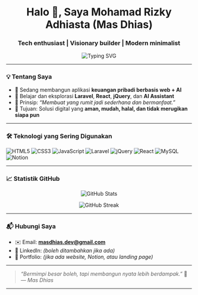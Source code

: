 <h1 align="center">Halo 👋, Saya Mohamad Rizky Adhiasta (Mas Dhias)</h1>
<h3 align="center">Tech enthusiast | Visionary builder | Modern minimalist</h3>

<p align="center">
  <img src="https://readme-typing-svg.demolab.com?font=Fira+Code&duration=2500&pause=1000&center=true&vCenter=true&width=435&lines=Selamat+Datang+di+GitHub+Saya!;Saya+suka+membangun+solusi+berbasis+web;Otomatisasi+%2B+AI+untuk+hidup+lebih+mudah" alt="Typing SVG" />
</p>

---

### 💡 Tentang Saya
- 🔭 Sedang membangun aplikasi **keuangan pribadi berbasis web + AI**
- 🌱 Belajar dan eksplorasi **Laravel**, **React**, **jQuery**, dan **AI Assistant**
- 🧠 Prinsip: *“Membuat yang rumit jadi sederhana dan bermanfaat.”*
- 🎯 Tujuan: Solusi digital yang **aman, mudah, halal, dan tidak merugikan siapa pun**

---

### 🛠️ Teknologi yang Sering Digunakan
![HTML5](https://img.shields.io/badge/HTML5-E34F26?style=flat&logo=html5&logoColor=white)
![CSS3](https://img.shields.io/badge/CSS3-1572B6?style=flat&logo=css3&logoColor=white)
![JavaScript](https://img.shields.io/badge/JavaScript-F7DF1E?style=flat&logo=javascript&logoColor=black)
![Laravel](https://img.shields.io/badge/Laravel-FF2D20?style=flat&logo=laravel&logoColor=white)
![jQuery](https://img.shields.io/badge/jQuery-0769AD?style=flat&logo=jquery&logoColor=white)
![React](https://img.shields.io/badge/React-61DAFB?style=flat&logo=react&logoColor=black)
![MySQL](https://img.shields.io/badge/MySQL-4479A1?style=flat&logo=mysql&logoColor=white)
![Notion](https://img.shields.io/badge/Notion-000000?style=flat&logo=notion&logoColor=white)

---

### 📈 Statistik GitHub
<p align="center">
  <img src="https://github-readme-stats.vercel.app/api?username=DhiasAchy&show_icons=true&theme=tokyonight" alt="GitHub Stats" />
</p>
<p align="center">
  <img src="https://github-readme-streak-stats.herokuapp.com?user=DhiasAchy&theme=tokyonight" alt="GitHub Streak" />
</p>

---

### 📬 Hubungi Saya
- ✉️ Email: **masdhias.dev@gmail.com**
- 💼 LinkedIn: *(boleh ditambahkan jika ada)*
- 🧠 Portfolio: *(jika ada website, Notion, atau landing page)*

---

> *“Bermimpi besar boleh, tapi membangun nyata lebih berdampak.”* 🚀  
> *— Mas Dhias*

---
